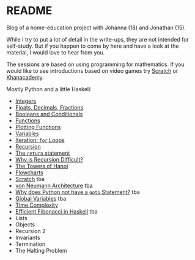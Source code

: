 # README

Blog of a home-education project with Johanna (18) and Jonathan (15).

While I try to put a lot of detail in the write-ups, they are not intended for self-study. But if you happen to come by here and have a look at the material, I would love to hear from you. 

The sessions are based on using programming for mathematics. If you would like to see introductions based on video games try [Scratch](https://scratch.mit.edu/projects/408463938/editor) or [Khanacademy](https://www.khanacademy.org/computing/computer-programming).

Mostly Python and a little Haskell: 
- [Integers](https://hackmd.io/@alexhkurz/SkABF8ajI)
- [Floats, Decimals, Fractions](https://hackmd.io/@alexhkurz/HJ9zbYZnL)
- [Booleans and Conditionals](https://hackmd.io/@alexhkurz/Bk1byMf2L)
- [Functions](https://hackmd.io/@alexhkurz/SJ1DcL43L)
- [Plotting Functions](https://hackmd.io/@alexhkurz/SJN2udq3I)
- [Variables](https://hackmd.io/@alexhkurz/HyJqEPN2L)
- [Iteration: `for` Loops](https://hackmd.io/@alexhkurz/H1o4Mcr6L)
- [Recursion](https://hackmd.io/@alexhkurz/Hy48XsvpI)
- [The `return` statement](https://hackmd.io/@alexhkurz/HJHS4NUAI)
- [Why is Recursion Difficult?](https://hackmd.io/@alexhkurz/rJjfXqS08)
- [The Towers of Hanoi](https://hackmd.io/@alexhkurz/ryiCiDs08)
- [Flowcharts](https://hackmd.io/@alexhkurz/ry2Ax1FC8) 
- [Scratch](https://hackmd.io/@alexhkurz/H1CyS5v08) tba
- [von Neumann Architecture]() tba
- [Why does Python not have a `goto` Statement?]() tba
- [Global Variables]() tba
- [Time Complexity](https://hackmd.io/@alexhkurz/SkIGSnPTU)
- [Efficient Fibonacci in Haskell]() tba
- Lists
- Objects
- Recursion 2
- Invariants
- Termination
- The Halting Problem


